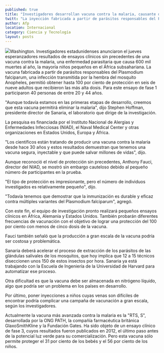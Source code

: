 ```yaml
---
published: true
title: "Investigadores desarrollan vacuna contra la malaria, causante de 600 mil muertes al año en niños"
twitt: "La inyección fabricada a partir de parásitos responsables del Plasmodium falciparum, una infección transmitida por la hembra del mosquito Anopheles, permitió obtener hasta 100 por ciento de protección en seis de nueve adultos que recibieron las más alta dosis."
author: Afp
location: Internacional
category: Ciencia y Tecnología
layout: posts
---
```


![](http://i.imgur.com/kIMDjYrm.jpg)Washington. Investigadores estadunidenses anunciaron el jueves esperanzadores resultados de ensayos clínicos sin precedentes de una vacuna contra la malaria, una enfermedad parasitaria que causa 600 mil muertes al año, la mayoría niños pequeños en el África subsahariana.
La vacuna fabricada a partir de parásitos responsables del Plasmodium falciparum, una infección transmitida por la hembra del mosquito Anopheles, permitió obtener hasta 100 por ciento de protección en seis de nueve adultos que recibieron las más alta dosis. Para este ensayo de fase 1 participaron 40 personas de entre 20 y 44 años.

"Aunque todavía estamos en las primeras etapas de desarrollo, creemos que esta vacuna permitirá eliminar la malaria", dijo Stephen Hoffman, presidente director de Sanaria, el laboratorio que dirige de la investigación.

La pesquisa es financiada por el Instituto Nacional de Alergias y Enfermedades Infecciosas (NIAD), el Naval Medical Center y otras organizaciones en Estados Unidos, Europa y África.

"Los científicos están tratando de producir una vacuna contra la malaria desde hace 30 años y estos resultados demuestran que tenemos una vacuna segura, inyectable y que puede salvar millones de vidas", dijo.

Aunque reconoció el nivel de protección sin precedentes, Anthony Fauci, director del NIAD, se mostró sin embargo cauteloso debido al pequeño número de participantes en la prueba.

"El tipo de protección es impresionante, pero el número de individuos investigados es relativamente pequeño", dijo.

"Todavía tenemos que demostrar que la inmunización es durable y eficaz contra múltiples variantes del Plasmodium falciparum", agregó.

Con este fin, el equipo de investigación pronto realizará pequeños ensayos clínicos en África, Alemania y Estados Unidos. También probarán diferentes frecuencias de vacunación con el objetivo de lograr una protección del 100 por ciento con menos de cinco dosis de la vacuna.

Fauci también señaló que la producción a gran escala de la vacuna podría ser costosa y problemática.

Sanaria deberá acelerar el proceso de extracción de los parásitos de las glándulas salivales de los mosquitos, que hoy implica que 12 a 15 técnicos diseccionen unos 150 de estos insectos por hora. Sanaria ya está trabajando con la Escuela de Ingeniería de la Universidad de Harvard para automatizar ese proceso.

Otra dificultad es que la vacuna debe ser almacenada en nitrógeno líquido, algo que podría ser un problema en los países en desarrollo.

Por último, poner inyecciones a niños cuyas venas son difíciles de encontrar podría complicar una campaña de vacunación a gran escala, según los investigadores.

Actualmente la vacuna más avanzada contra la malaria es la "RTS, S", desarrollada por la ONG PATH, la compañía farmacéutica británica GlaxoSmithKline y la Fundación Gates. Ha sido objeto de un ensayo clínico de fase 3, cuyos resultados fueron publicados en 2012, el último paso antes de la potencial luz verde para su comercialización. Pero esta vacuna sólo permite proteger el 31 por ciento de los bebés y el 56 por ciento de los niños.
